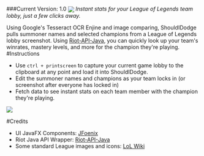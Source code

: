 ###Current Version: 1.0
<img align="center" src="https://raw.githubusercontent.com/jakewebber/ShouldIDodge/master/shouldidodge.png">
<i>Instant stats for your League of Legends team lobby, just a few clicks away.</i>

Using Google's Tesseract OCR Enjine and image comparing, ShouldIDodge pulls summoner names and selected champions from a League of Legends lobby screenshot. Using [Riot-API-Java](https://github.com/rithms/riot-api-java), you can quickly look up your team's winrates, mastery levels, and more for the champion they're playing.
#Instructions
- Use  `ctrl + printscreen` to capture your current game lobby to the clipboard at any point and load it into ShouldIDodge.
- Edit the summoner names and champions as your team locks in (or screenshot after everyone has locked in)
- Fetch data to see instant stats on each team member with the champion they're playing. 


<img align="center" src="http://i.imgur.com/F88TsH2.png">


#Credits

 - UI JavaFX Components: [JFoenix](http://jfoenix.com/)
 - Riot Java API Wrapper: [Riot-API-Java](https://github.com/rithms/riot-api-java)
 - Some standard League images and icons: [LoL Wiki](http://leagueoflegends.wikia.com/wiki/League_of_Legends_Wiki)
